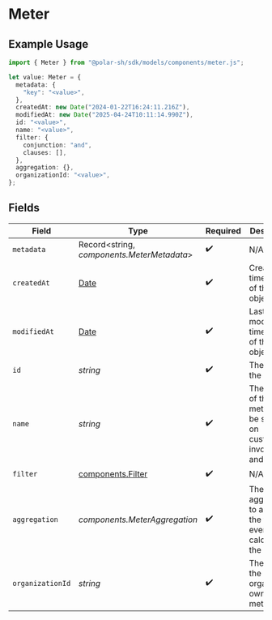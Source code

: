 # Meter

## Example Usage

```typescript
import { Meter } from "@polar-sh/sdk/models/components/meter.js";

let value: Meter = {
  metadata: {
    "key": "<value>",
  },
  createdAt: new Date("2024-01-22T16:24:11.216Z"),
  modifiedAt: new Date("2025-04-24T10:11:14.990Z"),
  id: "<value>",
  name: "<value>",
  filter: {
    conjunction: "and",
    clauses: [],
  },
  aggregation: {},
  organizationId: "<value>",
};
```

## Fields

| Field                                                                                         | Type                                                                                          | Required                                                                                      | Description                                                                                   |
| --------------------------------------------------------------------------------------------- | --------------------------------------------------------------------------------------------- | --------------------------------------------------------------------------------------------- | --------------------------------------------------------------------------------------------- |
| `metadata`                                                                                    | Record<string, *components.MeterMetadata*>                                                    | :heavy_check_mark:                                                                            | N/A                                                                                           |
| `createdAt`                                                                                   | [Date](https://developer.mozilla.org/en-US/docs/Web/JavaScript/Reference/Global_Objects/Date) | :heavy_check_mark:                                                                            | Creation timestamp of the object.                                                             |
| `modifiedAt`                                                                                  | [Date](https://developer.mozilla.org/en-US/docs/Web/JavaScript/Reference/Global_Objects/Date) | :heavy_check_mark:                                                                            | Last modification timestamp of the object.                                                    |
| `id`                                                                                          | *string*                                                                                      | :heavy_check_mark:                                                                            | The ID of the object.                                                                         |
| `name`                                                                                        | *string*                                                                                      | :heavy_check_mark:                                                                            | The name of the meter. Will be shown on customer's invoices and usage.                        |
| `filter`                                                                                      | [components.Filter](../../models/components/filter.md)                                        | :heavy_check_mark:                                                                            | N/A                                                                                           |
| `aggregation`                                                                                 | *components.MeterAggregation*                                                                 | :heavy_check_mark:                                                                            | The aggregation to apply on the filtered events to calculate the meter.                       |
| `organizationId`                                                                              | *string*                                                                                      | :heavy_check_mark:                                                                            | The ID of the organization owning the meter.                                                  |